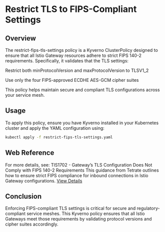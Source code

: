 # Restrict TLS to FIPS-Compliant Settings
## Overview
The restrict-fips-tls-settings policy is a Kyverno ClusterPolicy designed to ensure that all Istio Gateway resources adhere to strict FIPS 140-2 requirements. Specifically, it validates that the TLS settings:

Restrict both minProtocolVersion and maxProtocolVersion to TLSV1_2

Use only the four FIPS-approved ECDHE AES-GCM cipher suites

This policy helps maintain secure and compliant TLS configurations across your service mesh.

## Usage
To apply this policy, ensure you have Kyverno installed in your Kubernetes cluster and apply the YAML configuration using:
```bash
kubectl apply -f restrict-fips-tls-settings.yaml
```
## Web Reference
For more details, see:
TIS1702 - Gateway’s TLS Configuration Does Not Comply with FIPS 140-2 Requirements
This guidance from Tetrate outlines how to ensure strict FIPS compliance for inbound connections in Istio Gateway configurations.
[View Details](https://docs.tetrate.io/istio-subscription/tools/tca/analysis/TIS1702)

## Conclusion
Enforcing FIPS-compliant TLS settings is critical for secure and regulatory-compliant service meshes. This Kyverno policy ensures that all Istio Gateways meet those requirements by validating protocol versions and cipher suites accordingly.

